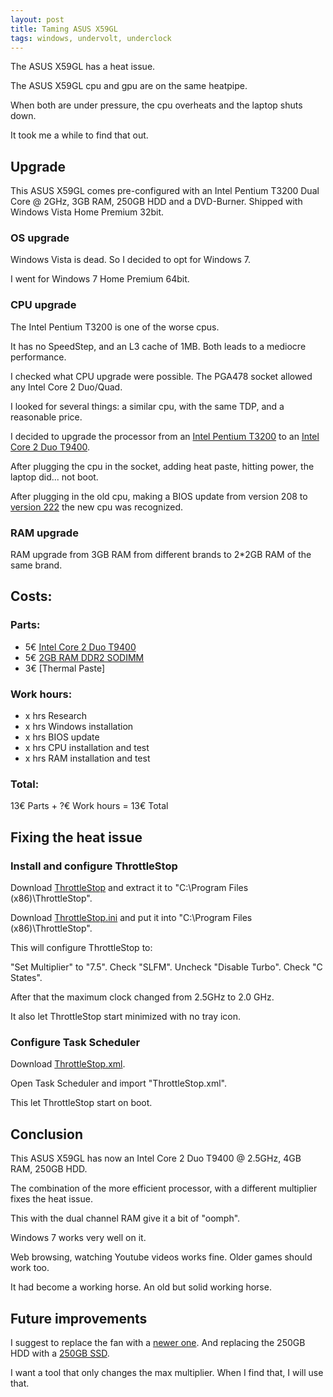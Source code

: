 ```yaml
---
layout: post
title: Taming ASUS X59GL
tags: windows, undervolt, underclock
---
```


The ASUS X59GL has a heat issue.

The ASUS X59GL cpu and gpu are on the same heatpipe.

When both are under pressure, the cpu overheats and the laptop shuts down.

It took me a while to find that out.

## Upgrade

This ASUS X59GL comes pre-configured with an Intel Pentium T3200 Dual Core @ 2GHz, 3GB RAM, 250GB HDD and a DVD-Burner. Shipped with Windows Vista Home Premium 32bit.

### OS upgrade

Windows Vista is dead. So I decided to opt for Windows 7.

I went for Windows 7 Home Premium 64bit.

### CPU upgrade

The Intel Pentium T3200 is one of the worse cpus.

It has no SpeedStep, and an L3 cache of 1MB. Both leads to a mediocre performance.

I checked what CPU upgrade were possible. The PGA478 socket allowed any Intel Core 2 Duo/Quad.

I looked for several things: a similar cpu, with the same TDP, and a reasonable price.

I decided to upgrade the processor from an [Intel Pentium T3200](http://www.cpu-world.com/sspec/SL/SLAVG.html) to an [Intel Core 2 Duo T9400](http://www.cpu-world.com/sspec/SL/SLGEK.html).

After plugging the cpu in the socket, adding heat paste, hitting power, the laptop did... not boot.

After plugging in the old cpu, making a BIOS update from version 208 to [version 222](https://dlcdnets.asus.com/pub/ASUS/nb/F5GL/F5GLAS222.zip) the new cpu was recognized.

### RAM upgrade

RAM upgrade from 3GB RAM from different brands to 2*2GB RAM of the same brand.

## Costs:

### Parts:

* 5€ [Intel Core 2 Duo T9400](https://www.ebay.de/itm/113327133419)
* 5€ [2GB RAM DDR2 SODIMM](https://www.ebay-kleinanzeigen.de/s-sortierung:preis/2gb-ram-ddr2-sodimm/k0)
* 3€ [Thermal Paste]

### Work hours:

* x hrs Research
* x hrs Windows installation
* x hrs BIOS update
* x hrs CPU installation and test
* x hrs RAM installation and test

### Total:

13€ Parts + ?€ Work hours = 13€ Total

## Fixing the heat issue

### Install and configure ThrottleStop

Download [ThrottleStop](https://www.techpowerup.com/download/techpowerup-throttlestop/) and extract it to "C:\Program Files (x86)\ThrottleStop".

Download [ThrottleStop.ini](https://github.com/ikem-krueger/ikem-krueger.github.io/raw/master/_files/ThrottleStop/ThrottleStop.ini) and put it into "C:\Program Files (x86)\ThrottleStop".

This will configure ThrottleStop to:

"Set Multiplier" to "7.5". Check "SLFM". Uncheck "Disable Turbo". Check "C States".

After that the maximum clock changed from 2.5GHz to 2.0 GHz.

It also let ThrottleStop start minimized with no tray icon.

### Configure Task Scheduler

Download [ThrottleStop.xml](https://github.com/ikem-krueger/ikem-krueger.github.io/raw/master/_files/ThrottleStop/ThrottleStop.xml).

Open Task Scheduler and import "ThrottleStop.xml".

This let ThrottleStop start on boot.

## Conclusion

This ASUS X59GL has now an Intel Core 2 Duo T9400 @ 2.5GHz, 4GB RAM, 250GB HDD.

The combination of the more efficient processor, with a different multiplier fixes the heat issue.

This with the dual channel RAM give it a bit of "oomph".

Windows 7 works very well on it.

Web browsing, watching Youtube videos works fine. Older games should work too.

It had become a working horse. An old but solid working horse.

## Future improvements

I suggest to replace the fan with a [newer one](https://www.ebay.de/itm/273618471582). And replacing the 250GB HDD with a [250GB SSD](https://computerstoreberlin.de/Samsung-850-EVO-250-GB-25-Zoll-SATA-III-6Gb-s-MZ-75E250-SSD-39369).

I want a tool that only changes the max multiplier. When I find that, I will use that.
